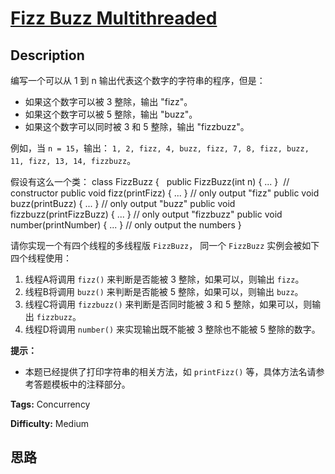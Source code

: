 # [Fizz Buzz Multithreaded][title]

## Description

编写一个可以从 1 到 n 输出代表这个数字的字符串的程序，但是：

  * 如果这个数字可以被 3 整除，输出 "fizz"。
  * 如果这个数字可以被 5 整除，输出 "buzz"。
  * 如果这个数字可以同时被 3 和 5 整除，输出 "fizzbuzz"。

例如，当 `n = 15`，输出： `1, 2, fizz, 4, buzz, fizz, 7, 8, fizz, buzz, 11, fizz, 13,
14, fizzbuzz`。

假设有这么一个类：
            class FizzBuzz {      public FizzBuzz(int n) { ... }               // constructor      public void fizz(printFizz) { ... }          // only output "fizz"      public void buzz(printBuzz) { ... }          // only output "buzz"      public void fizzbuzz(printFizzBuzz) { ... }  // only output "fizzbuzz"      public void number(printNumber) { ... }      // only output the numbers    }

请你实现一个有四个线程的多线程版 `FizzBuzz`， 同一个 `FizzBuzz` 实例会被如下四个线程使用：

  1. 线程A将调用 `fizz()` 来判断是否能被 3 整除，如果可以，则输出 `fizz`。
  2. 线程B将调用 `buzz()` 来判断是否能被 5 整除，如果可以，则输出 `buzz`。
  3. 线程C将调用 `fizzbuzz()` 来判断是否同时能被 3 和 5 整除，如果可以，则输出 `fizzbuzz`。
  4. 线程D将调用 `number()` 来实现输出既不能被 3 整除也不能被 5 整除的数字。

**提示：**

  * 本题已经提供了打印字符串的相关方法，如 `printFizz()` 等，具体方法名请参考答题模板中的注释部分。


**Tags:** Concurrency

**Difficulty:** Medium

## 思路

[title]: https://leetcode-cn.com/problems/fizz-buzz-multithreaded
